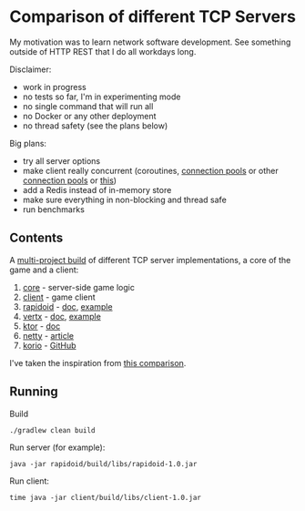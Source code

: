 # Comparison of different TCP Servers

My motivation was to learn network software development. See something outside of HTTP REST that I do all workdays long.

Disclaimer: 

- work in progress
- no tests so far, I'm in experimenting mode
- no single command that will run all
- no Docker or any other deployment
- no thread safety (see the plans below)

Big plans:

- try all server options
- make client really concurrent (coroutines, [connection pools](https://blog.adamgamboa.dev/2020/01/06/creating-a-socket-client-pool-in-java/) or other [connection pools](https://www.freecodecamp.org/news/how-to-implement-an-object-pool-with-an-actor-in-kotlin-ed06d3ba6257/) or [this](https://blog.mindorks.com/parallel-multiple-network-calls-using-kotlin-coroutines))
- add a Redis instead of in-memory store
- make sure everything in non-blocking and thread safe
- run benchmarks

## Contents

A [multi-project build](https://docs.gradle.org/current/userguide/multi_project_builds.html) of different TCP server implementations, a core of the game and a client:

 1. [core](./core) - server-side game logic
 2. [client](./client) - game client
 3. [rapidoid](./rapidoid) - [doc](https://www.rapidoid.org/documentation.html#implementing-echo-protocol), [example](https://github.com/selvakn/todobackend-kotlin-rapidoid)
 4. [vertx](./vertx) - [doc](https://vertx.io/docs/vertx-core/kotlin/#_writing_tcp_servers_and_clients), [example](https://github.com/fvasco/vertKtDemo)
 5. [ktor](./ktor) - [doc](https://ktor.io/servers/raw-sockets.html) 
 6. [netty](./netty) - [article](https://medium.com/@ashertoqeer/netty-simple-tcp-server-51fa8537fad5)
 7. [korio](./corio) - [GitHub](https://github.com/korlibs/korio)
 
 I've taken the inspiration from [this comparison](https://www.techempower.com/benchmarks/#section=data-r19&hw=cl&test=plaintext&s=1&l=x5nh4v-1r&a=2).

## Running

Build

    ./gradlew clean build
    
Run server (for example):

    java -jar rapidoid/build/libs/rapidoid-1.0.jar
    
Run client:
    
    time java -jar client/build/libs/client-1.0.jar

